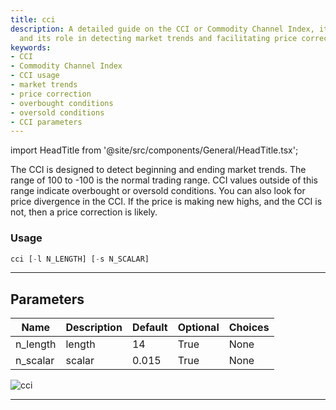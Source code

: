 ```yaml
---
title: cci
description: A detailed guide on the CCI or Commodity Channel Index, its usage, parameters
  and its role in detecting market trends and facilitating price correction.
keywords:
- CCI
- Commodity Channel Index
- CCI usage
- market trends
- price correction
- overbought conditions
- oversold conditions
- CCI parameters
---
```


import HeadTitle from '@site/src/components/General/HeadTitle.tsx';

<HeadTitle title="cci - Ta - Forex - Reference | OpenBB Terminal Docs" />

The CCI is designed to detect beginning and ending market trends. The range of 100 to -100 is the normal trading range. CCI values outside of this range indicate overbought or oversold conditions. You can also look for price divergence in the CCI. If the price is making new highs, and the CCI is not, then a price correction is likely.

### Usage

```python
cci [-l N_LENGTH] [-s N_SCALAR]
```

---

## Parameters

| Name | Description | Default | Optional | Choices |
| ---- | ----------- | ------- | -------- | ------- |
| n_length | length | 14 | True | None |
| n_scalar | scalar | 0.015 | True | None |

![cci](https://user-images.githubusercontent.com/46355364/154310079-808803ca-26dd-4d45-8a02-17e51230bf2d.png)

---
